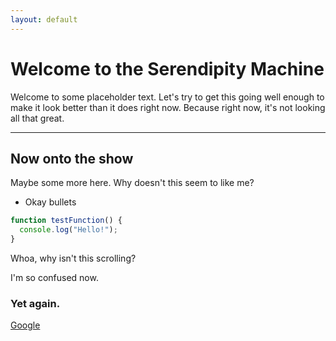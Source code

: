 ```yaml
---
layout: default
---
```


# Welcome to the Serendipity Machine

Welcome to some placeholder text. Let's try to get this going well enough to make it look better than it does right now. Because right now, it's not looking all that great.

---

## Now onto the show

Maybe some more here.
Why doesn't this seem to like me?

- Okay bullets

``` javascript
function testFunction() {
  console.log("Hello!");
}
```

Whoa, why isn't this scrolling?

I'm so confused now.

### Yet again.

[Google](https://google.com/)
